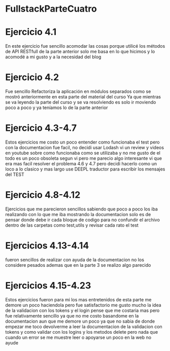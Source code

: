 # FullstackParteCuatro

# Ejercicio 4.1 
En este ejercicio fue sencillo acomodar las cosas porque utilicé los métodos de API RESTfull de la parte anterior
solo me basa en lo que hicimos y lo acomodé a mi gusto y a la necesidad del blog

# Ejercicio 4.2
Fue sencillo Refactoriza la aplicación en módulos separados como se mostró anteriormente en esta parte del material del curso
Ya que mientras se va leyendo la parte del curso y se va resolviendo es solo ir moviendo poco a poco y ya teníamos lo de la parte anterior 

# Ejercicio 4.3-4.7
Estos ejercicios me costo un poco entender como funcionaba el test pero con la documentacion fue facil, no decidi usar Lodash
vi un review y videos en youtube sobre como funcionaba como se utilizaba y no me gusto de el todo es un poco obsoleta segun vi pero 
me parecio algo interesante vi que era mas facil resolver el problema 4.6 y 4.7 pero decidi hacerlo como un loco a lo clasico y mas largo
use DEEPL traductor para escribir los mensajes del TEST

# Ejercicio 4.8-4.12
Ejercicios que me parecieron sencillos sabiendo que poco a poco los iba realizando con lo que me iba mostrando la documentacion 
solo es de pensar donde debe ir cada bloque de codigo para no confundir el archivo dentro de las carpetas como test,utils y revisar cada rato el test 

# Ejercicios 4.13-4.14 
fueron sencillos de realizar con ayuda de la documentacion no los considere pesados ademas que en la parte 3 se realizo algo parecido 

# Ejercicios 4.15-4.23
Estos ejercicios fueron para mi los mas entretenidos de esta parte me demore un poco haciendola pero fue satisfactorio me gusto mucho la idea de la validacion 
con los tokens y el login pense que me costaria mas pero fue relativamente sencillo ya que no me costo basandome en la documentacion aun que me demore un poco ya que no sabia de donde empezar
me toco devolverme a leer la documentacion de la validacion con tokens y como validar con los logins y los metodos delete pero nada que cuando un error se me muestre leer
o apoyarse un poco en la web no ayude 
